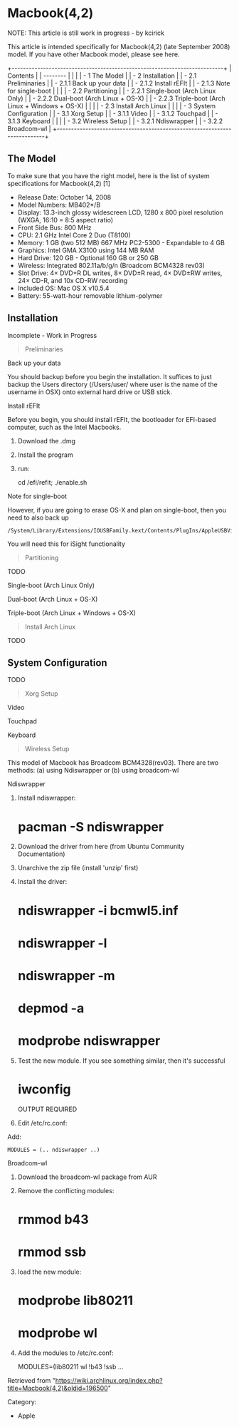 Macbook(4,2)
============

NOTE: This article is still work in progress - by kcirick

This article is intended specifically for Macbook(4,2) (late September
2008) model. If you have other Macbook model, please see here.

+--------------------------------------------------------------------------+
| Contents                                                                 |
| --------                                                                 |
|                                                                          |
| -   1 The Model                                                          |
| -   2 Installation                                                       |
|     -   2.1 Preliminaries                                                |
|         -   2.1.1 Back up your data                                      |
|         -   2.1.2 Install rEFIt                                          |
|         -   2.1.3 Note for single-boot                                   |
|                                                                          |
|     -   2.2 Partitioning                                                 |
|         -   2.2.1 Single-boot (Arch Linux Only)                          |
|         -   2.2.2 Dual-boot (Arch Linux + OS-X)                          |
|         -   2.2.3 Triple-boot (Arch Linux + Windows + OS-X)              |
|                                                                          |
|     -   2.3 Install Arch Linux                                           |
|                                                                          |
| -   3 System Configuration                                               |
|     -   3.1 Xorg Setup                                                   |
|         -   3.1.1 Video                                                  |
|         -   3.1.2 Touchpad                                               |
|         -   3.1.3 Keyboard                                               |
|                                                                          |
|     -   3.2 Wireless Setup                                               |
|         -   3.2.1 Ndiswrapper                                            |
|         -   3.2.2 Broadcom-wl                                            |
+--------------------------------------------------------------------------+

The Model
---------

To make sure that you have the right model, here is the list of system
specifications for Macbook(4,2) [1]

-   Release Date: October 14, 2008
-   Model Numbers: MB402*/B
-   Display: 13.3-inch glossy widescreen LCD, 1280 x 800 pixel
    resolution (WXGA, 16:10 = 8:5 aspect ratio)
-   Front Side Bus: 800 MHz
-   CPU: 2.1 GHz Intel Core 2 Duo (T8100)
-   Memory: 1 GB (two 512 MB) 667 MHz PC2-5300 - Expandable to 4 GB
-   Graphics: Intel GMA X3100 using 144 MB RAM
-   Hard Drive: 120 GB - Optional 160 GB or 250 GB
-   Wireless: Integrated 802.11a/b/g/n (Broadcom BCM4328 rev03)
-   Slot Drive: 4× DVD+R DL writes, 8× DVD±R read, 4× DVD±RW writes, 24×
    CD-R, and 10x CD-RW recording
-   Included OS: Mac OS X v10.5.4
-   Battery: 55-watt-hour removable lithium-polymer

Installation
------------

Incomplete - Work in Progress

> Preliminaries

Back up your data

You should backup before you begin the installation. It suffices to just
backup the Users directory (/Users/user/ where user is the name of the
username in OSX) onto external hard drive or USB stick.

Install rEFIt

Before you begin, you should install rEFIt, the bootloader for EFI-based
computer, such as the Intel Macbooks.

1.  Download the .dmg
2.  Install the program
3.  run:

    cd /efi/refit; ./enable.sh

Note for single-boot

However, if you are going to erase OS-X and plan on single-boot, then
you need to also back up

    /System/Library/Extensions/IOUSBFamily.kext/Contents/PlugIns/AppleUSBVideoSupport.kext/Contents/MacOS/AppleUSBVideoSupport

You will need this for iSight functionality

> Partitioning

TODO

Single-boot (Arch Linux Only)

Dual-boot (Arch Linux + OS-X)

Triple-boot (Arch Linux + Windows + OS-X)

> Install Arch Linux

TODO

System Configuration
--------------------

TODO

> Xorg Setup

Video

Touchpad

Keyboard

> Wireless Setup

This model of Macbook has Broadcom BCM4328(rev03). There are two
methods: (a) using Ndiswrapper or (b) using broadcom-wl

Ndiswrapper

1.  Install ndiswrapper:

     # pacman -S ndiswrapper

1.  Download the driver from here (from Ubuntu Community Documentation)
2.  Unarchive the zip file (install 'unzip' first)
3.  Install the driver:

     # ndiswrapper -i bcmwl5.inf
     # ndiswrapper -l
     # ndiswrapper -m
     # depmod -a
     # modprobe ndiswrapper

1.  Test the new module. If you see something similar, then it's
    successful

     # iwconfig

     OUTPUT REQUIRED

1.  Edit /etc/rc.conf:

Add:

    MODULES = (.. ndiswrapper ..)

Broadcom-wl

1.  Download the broadcom-wl package from AUR
2.  Remove the conflicting modules:

     # rmmod b43
     # rmmod ssb

1.  load the new module:

     # modprobe lib80211
     # modprobe wl

1.  Add the modules to /etc/rc.conf:

    MODULES=(lib80211 wl !b43 !ssb ...

Retrieved from
"https://wiki.archlinux.org/index.php?title=Macbook(4,2)&oldid=196500"

Category:

-   Apple
